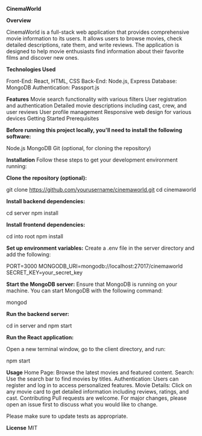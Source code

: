 **CinemaWorld**


**Overview**

CinemaWorld is a full-stack web application that provides comprehensive movie information to its users. It allows users to browse movies, check detailed descriptions, rate them, and write reviews. The application is designed to help movie enthusiasts find information about their favorite films and discover new ones.



**Technologies Used**

Front-End: React, HTML, CSS
Back-End: Node.js, Express
Database: MongoDB
Authentication: Passport.js


**Features**
Movie search functionality with various filters
User registration and authentication
Detailed movie descriptions including cast, crew, and user reviews
User profile management
Responsive web design for various devices
Getting Started
Prerequisites

**Before running this project locally, you'll need to install the following software:**

Node.js
MongoDB
Git (optional, for cloning the repository)


**Installation**
Follow these steps to get your development environment running:

**Clone the repository (optional):**

git clone https://github.com/yourusername/cinemaworld.git
cd cinemaworld


**Install backend dependencies:**

cd server
npm install

**Install frontend dependencies:**

cd into root
npm install


**Set up environment variables:**
Create a .env file in the server directory and add the following:

PORT=3000
MONGODB_URI=mongodb://localhost:27017/cinemaworld
SECRET_KEY=your_secret_key


**Start the MongoDB server:**
Ensure that MongoDB is running on your machine. You can start MongoDB with the following command:

mongod


**Run the backend server:**

cd in server and npm start

**Run the React application:**

Open a new terminal window, go to the client directory, and run:

npm start



**Usage**
Home Page: Browse the latest movies and featured content.
Search: Use the search bar to find movies by titles.
Authentication: Users can register and log in to access personalized features.
Movie Details: Click on any movie card to get detailed information including reviews, ratings, and cast.
Contributing
Pull requests are welcome. For major changes, please open an issue first to discuss what you would like to change.

Please make sure to update tests as appropriate.

**License**
MIT
